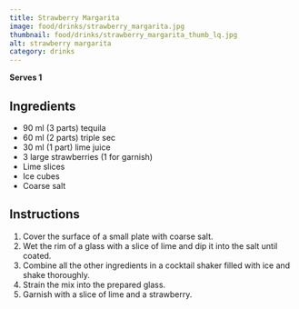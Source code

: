 ```yaml
---
title: Strawberry Margarita
image: food/drinks/strawberry_margarita.jpg
thumbnail: food/drinks/strawberry_margarita_thumb_lq.jpg
alt: strawberry margarita
category: drinks
---
```


**Serves 1**

## Ingredients

- 90 ml (3 parts) tequila
- 60 ml (2 parts) triple sec
- 30 ml (1 part) lime juice
- 3 large strawberries (1 for garnish)
- Lime slices
- Ice cubes
- Coarse salt

## Instructions

1. Cover the surface of a small plate with coarse salt.
1. Wet the rim of a glass with a slice of lime and dip it into the salt until coated.
1. Combine all the other ingredients in a cocktail shaker filled with ice and shake thoroughly.
1. Strain the mix into the prepared glass.
1. Garnish with a slice of lime and a strawberry.
